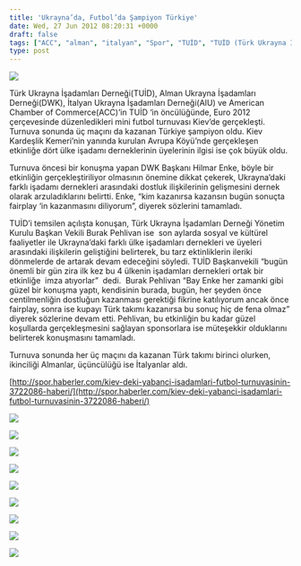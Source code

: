 ```yaml
---
title: 'Ukrayna’da, Futbol’da Şampiyon Türkiye'
date: Wed, 27 Jun 2012 08:20:31 +0000
draft: false
tags: ["ACC", "alman", "italyan", "Spor", "TUİD", "TUİD (Türk Ukrayna İşadamları Derneği)", "Ukrayna Türk toplumu"]
type: post
---
```


![](https://burakpehlivan.org/tuid_images/IMG_3181.jpg)




Türk Ukrayna İşadamları Derneği(TUİD), Alman Ukrayna İşadamları Derneği(DWK), İtalyan Ukrayna İşadamları Derneği(AIU) ve American Chamber of Commerce(ACC)’in TUİD ‘in öncülüğünde, Euro 2012 çerçevesinde düzenledikleri mini futbol turnuvası Kiev’de gerçekleşti. Turnuva sonunda üç maçını da kazanan Türkiye şampiyon oldu. Kiev Kardeşlik Kemeri’nin yanında kurulan Avrupa Köyü’nde gerçekleşen etkinliğe dört ülke işadamı derneklerinin üyelerinin ilgisi ise çok büyük oldu.




Turnuva öncesi bir konuşma yapan DWK Başkanı Hilmar Enke, böyle bir etkinliğin gerçekleştiriliyor olmasının önemine dikkat çekerek, Ukrayna’daki farklı işadamı dernekleri arasındaki dostluk ilişkilerinin gelişmesini dernek olarak arzuladıklarını belirtti. Enke, “kim kazanırsa kazansın bugün sonuçta fairplay ‘in kazanmasını diliyorum”, diyerek sözlerini tamamladı.




TUİD’i temsilen açılışta konuşan, Türk Ukrayna İşadamları Derneği Yönetim Kurulu Başkan Vekili Burak Pehlivan ise  son aylarda sosyal ve kültürel faaliyetler ile Ukrayna’daki farklı ülke işadamları dernekleri ve üyeleri arasındaki ilişkilerin geliştiğini belirterek, bu tarz ektinliklerin ileriki dönmelerde de artarak devam edeceğini söyledi. TUİD Başkanvekili “bugün önemli bir gün zira ilk kez bu 4 ülkenin işadamları dernekleri ortak bir etkinliğe  imza atıyorlar”  dedi.  Burak Pehlivan “Bay Enke her zamanki gibi güzel bir konuşma yaptı, kendisinin burada, bugün, her şeyden önce centilmenliğin dostluğun kazanması gerektiği fikrine katılıyorum ancak önce fairplay, sonra ise kupayı Türk takımı kazanırsa bu sonuç hiç de fena olmaz” diyerek sözlerine devam etti. Pehlivan, bu etkinliğin bu kadar güzel koşullarda gerçekleşmesini sağlayan sponsorlara ise müteşekkir olduklarını belirterek konuşmasını tamamladı.




Turnuva sonunda her üç maçını da kazanan Türk takımı birinci olurken, ikinciliği Almanlar, üçüncülüğü ise İtalyanlar aldı.




[http://spor.haberler.com/kiev-deki-yabanci-isadamlari-futbol-turnuvasinin-3722086-haberi/](http://spor.haberler.com/kiev-deki-yabanci-isadamlari-futbol-turnuvasinin-3722086-haberi/)


![](https://lh5.googleusercontent.com/-xHySMG9g0y4/T-CHuPhskgI/AAAAAAAAAAg/ta4a1RC7ZJ4/s693/IMG_2260.JPG)

![](https://lh6.googleusercontent.com/-Yn67DFXhXzw/T-CHuSJU2EI/AAAAAAAAAAk/CSY9-Fw_-mw/s693/IMG_2265.JPG)

![](https://lh4.googleusercontent.com/-9Y1laJNpMNw/T-CIFi1JmuI/AAAAAAAAACA/DztKYgYwSkU/s693/IMG_3276.JPG)

![](https://lh3.googleusercontent.com/-6DVHXnv8RSI/T-CH0_qXAKI/AAAAAAAAAA8/Yg1yRMjbFZ4/s693/IMG_2709.JPG)

![](https://lh3.googleusercontent.com/-BJt-NZxX9lk/T-GnXWGKjnI/AAAAAAAAACw/2Zh1M2AZWiI/s758/IMG_2363.JPG)

![](https://lh4.googleusercontent.com/-qLlvSZTLn3w/T-GnXtw24JI/AAAAAAAAAC0/pSVRKoPctvA/s758/IMG_2389.JPG)

![](https://lh6.googleusercontent.com/-RjOKrn0Mhac/T-CIHP_J4HI/AAAAAAAAACE/hGrwrpetZ_E/s693/IMG_3374.JPG)

![](https://lh6.googleusercontent.com/-37ei_WQ4cqA/T-CH7SAAwmI/AAAAAAAAABY/ReG_BdFnuis/s693/IMG_3142.JPG)

![](https://lh4.googleusercontent.com/-6-atrNq-AJQ/T-CIA2KUeeI/AAAAAAAAABw/gv7hb91TKKA/s693/IMG_3258.JPG)